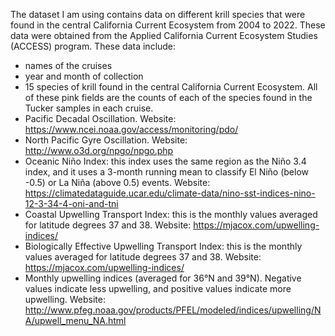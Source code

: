 The dataset I am using contains data on different krill species that were found in the central California Current Ecosystem from 2004 to 2022. These data were obtained from the Applied California Current Ecosystem Studies (ACCESS) program.
These data include:
- names of the cruises
- year and month of collection
- 15 species of krill found in the central California Current Ecosystem. All of these pink fields are the counts of each of the species found in the Tucker samples in each cruise.
- Pacific Decadal Oscillation. Website: https://www.ncei.noaa.gov/access/monitoring/pdo/
- North Pacific Gyre Oscillation. Website: http://www.o3d.org/npgo/npgo.php
- Oceanic Niño Index: this index uses the same region as the Niño 3.4 index, and it uses a 3-month running mean to classify El Niño (below -0.5) or La Niña (above 0.5) events. Website: https://climatedataguide.ucar.edu/climate-data/nino-sst-indices-nino-12-3-34-4-oni-and-tni
- Coastal Upwelling Transport Index: this is the monthly values averaged for latitude degrees 37 and 38. Website: https://mjacox.com/upwelling-indices/
- Biologically Effective Upwelling Transport Index: this is the monthly values averaged for latitude degrees 37 and 38. Website: https://mjacox.com/upwelling-indices/
- Monthly upwelling indices (averaged for 36°N and 39°N). Negative values indicate less upwelling, and positive values indicate more upwelling. Website: http://www.pfeg.noaa.gov/products/PFEL/modeled/indices/upwelling/NA/upwell_menu_NA.html


